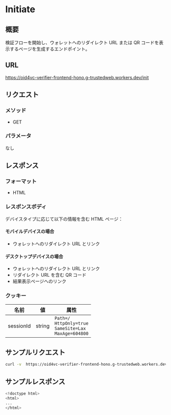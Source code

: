# Initiate

## 概要

検証フローを開始し、ウォレットへのリダイレクト URL または QR コードを表示するページを生成するエンドポイント。

## URL

https://oid4vc-verifier-frontend-hono.g-trustedweb.workers.dev/init

## リクエスト

### メソッド

- GET

### パラメータ

なし

## レスポンス

### フォーマット

- HTML

### レスポンスボディ

デバイスタイプに応じて以下の情報を含む HTML ページ：

#### モバイルデバイスの場合

- ウォレットへのリダイレクト URL とリンク

#### デスクトップデバイスの場合

- ウォレットへのリダイレクト URL とリンク
- リダイレクト URL を含む QR コード
- 結果表示ページへのリンク

### クッキー

| 名前      | 値     | 属性                                                             |
| --------- | ------ | ---------------------------------------------------------------- |
| sessionId | string | `Path=/`<br>`HttpOnly=true`<br>`SameSite=Lax`<br>`MaxAge=604800` |

## サンプルリクエスト

```sh
curl -v  https://oid4vc-verifier-frontend-hono.g-trustedweb.workers.dev/init
```

## サンプルレスポンス

```sh
<!doctype html>
<html>
...
</html>
```
